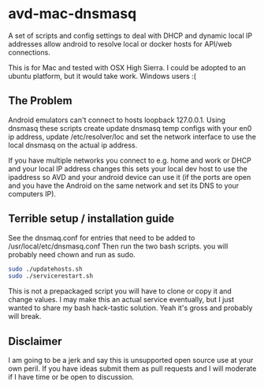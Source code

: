 # avd-mac-dnsmasq
A set of scripts and config settings to deal with DHCP and dynamic local IP addresses allow android to resolve local or docker hosts for API/web connections. 

This is for Mac and tested with OSX High Sierra. I could be adopted to an ubuntu platform, but it would take work. Windows users :(

## The Problem 
Android emulators can't connect to hosts loopback 127.0.0.1. Using dnsmasq these scripts create update dnsmasq temp configs with your en0 ip address, update /etc/resolver/loc and set the network interface to use the local dnsmasq on the actual ip address.

If you have multiple networks you connect to e.g. home and work or DHCP and your local IP address changes this sets your local dev host to use the ipaddress so AVD and your android device can use it (if the ports are open and you have the Android on the same network and set its DNS to your computers IP).

## Terrible setup / installation guide

See the dnsmaq.conf for entries that need to be added to /usr/local/etc/dnsmasq.conf
Then run the two bash scripts. you will probably need chown and run as sudo.

```bash
sudo ./updatehosts.sh
sudo ./servicerestart.sh
```

This is not a prepackaged script you will have to clone or copy it and change values. I may make this an actual service eventually, but I just wanted to share my bash hack-tastic solution. Yeah it's gross and probably will break.


## Disclaimer 

I am going to be a jerk and say this is unsupported open source use at your own peril. If you have ideas submit them as pull requests and I will moderate if I have time or be open to discussion.


